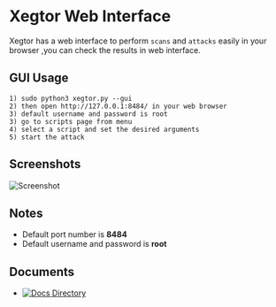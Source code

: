 # Xegtor Web Interface

Xegtor has a web interface to perform `scans` and `attacks` easily in your browser ,you can check the results in web interface.

GUI Usage
----

    1) sudo python3 xegtor.py --gui
    2) then open http://127.0.0.1:8484/ in your web browser
    3) default username and password is root
    3) go to scripts page from menu
    4) select a script and set the desired arguments
    5) start the attack
    
Screenshots
----

![Screenshot](https://user-images.githubusercontent.com/61124903/101089818-f2511c80-35ca-11eb-83bd-30b1c17e3fab.png)

Notes
----

- Default port number is **8484**
- Default username and password is **root**

Documents
----

- [![Docs Directory]()](https://github.com/xegtor/xegtor/tree/master/docs)